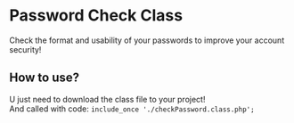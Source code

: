 # Password Check Class
Check the format and usability of your passwords to improve your account security!

## How to use?

U just need to download the class file to your project!  
And called with code: `include_once './checkPassword.class.php';`

